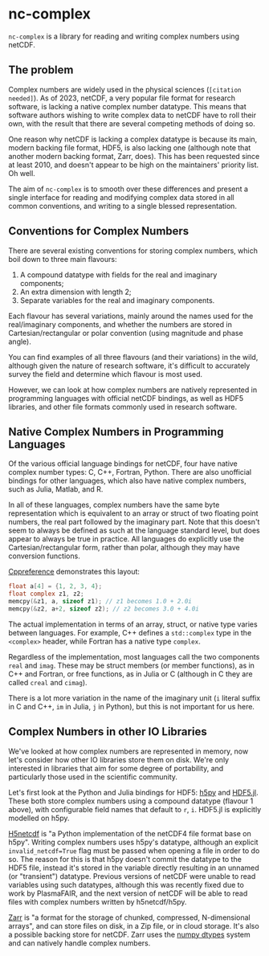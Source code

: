 nc-complex
==========

`nc-complex` is a library for reading and writing complex numbers
using netCDF.

The problem
-----------

Complex numbers are widely used in the physical sciences (`[citation
needed]`). As of 2023, netCDF, a very popular file format for research
software, is lacking a native complex number datatype. This means that
software authors wishing to write complex data to netCDF have to roll
their own, with the result that there are several competing methods of
doing so.

One reason why netCDF is lacking a complex datatype is because its
main, modern backing file format, HDF5, is also lacking one (although
note that another modern backing format, Zarr, does). This has been
requested since at least 2010, and doesn't appear to be high on the
maintainers' priority list. Oh well.

The aim of `nc-complex` is to smooth over these differences and
present a single interface for reading and modifying complex data
stored in all common conventions, and writing to a single blessed
representation.

Conventions for Complex Numbers
-------------------------------

There are several existing conventions for storing complex numbers,
which boil down to three main flavours:

1. A compound datatype with fields for the real and imaginary
   components;
2. An extra dimension with length 2;
3. Separate variables for the real and imaginary components.

Each flavour has several variations, mainly around the names used for
the real/imaginary components, and whether the numbers are stored in
Cartesian/rectangular or polar convention (using magnitude and phase
angle).

You can find examples of all three flavours (and their variations) in
the wild, although given the nature of research software, it's
difficult to accurately survey the field and determine which flavour
is most used.

However, we can look at how complex numbers are natively represented
in programming languages with official netCDF bindings, as well as
HDF5 libraries, and other file formats commonly used in research
software.

Native Complex Numbers in Programming Languages
-----------------------------------------------

Of the various official language bindings for netCDF, four have native
complex number types: C, C++, Fortran, Python. There are also
unofficial bindings for other languages, which also have native
complex numbers, such as Julia, Matlab, and R.

In all of these languages, complex numbers have the same byte
representation which is equivalent to an array or struct of two
floating point numbers, the real part followed by the imaginary
part. Note that this doesn't seem to always be defined as such at the
language standard level, but does appear to always be true in
practice. All languages do explicitly use the Cartesian/rectangular
form, rather than polar, although they may have conversion functions.

[Cppreference][cpp_memcpy_example] demonstrates this layout:

```C
float a[4] = {1, 2, 3, 4};
float complex z1, z2;
memcpy(&z1, a, sizeof z1); // z1 becomes 1.0 + 2.0i
memcpy(&z2, a+2, sizeof z2); // z2 becomes 3.0 + 4.0i
```

The actual implementation in terms of an array, struct, or native type
varies between languages. For example, C++ defines a `std::complex`
type in the `<complex>` header, while Fortran has a native type `complex`.

Regardless of the implementation, most languages call the two
components `real` and `imag`. These may be struct members (or member
functions), as in C++ and Fortran, or free functions, as in Julia or C
(although in C they are called `creal` and `cimag`).

There is a lot more variation in the name of the imaginary unit (`i`
literal suffix in C and C++, `im` in Julia, `j` in Python), but this
is not important for us here.

Complex Numbers in other IO Libraries
-------------------------------------

We've looked at how complex numbers are represented in memory, now
let's consider how other IO libraries store them on disk. We're only
interested in libraries that aim for some degree of portability, and
particularly those used in the scientific community.

Let's first look at the Python and Julia bindings for HDF5:
[h5py][h5py] and [HDF5.jl][hdf5jl]. These both store complex numbers
using a compound datatype (flavour 1 above), with configurable field
names that default to `r`, `i`. HDF5.jl is explicitly modelled on
h5py.

[H5netcdf][h5netcdf] is "a Python implementation of the netCDF4 file
format base on h5py". Writing complex numbers uses h5py's datatype,
although an explicit `invalid_netcdf=True` flag must be passed when
opening a file in order to do so. The reason for this is that h5py
doesn't commit the datatype to the HDF5 file, instead it's stored in
the variable directly resulting in an unnamed (or "transient")
datatype. Previous versions of netCDF were unable to read variables
using such datatypes, although this was recently fixed due to work by
PlasmaFAIR, and the next version of netCDF will be able to read files
with complex numbers written by h5netcdf/h5py.

[Zarr][zarr] is "a format for the storage of chunked, compressed,
N-dimensional arrays", and can store files on disk, in a Zip file, or
in cloud storage. It's also a possible backing store for netCDF. Zarr
uses the [numpy dtypes][dtypes] system and can natively handle complex
numbers.


[cpp_memcpy_example]: https://en.cppreference.com/w/c/language/arithmetic_types#Complex_floating_types
[h5py]: https://docs.h5py.org/en/stable/index.html
[hdf5jl]: https://juliaio.github.io/HDF5.jl/stable/
[h5netcdf]: https://h5netcdf.org
[zarr]: https://zarr.readthedocs.io/en/stable/index.html
[dtypes]: https://numpy.org/doc/stable/reference/arrays.dtypes.html
